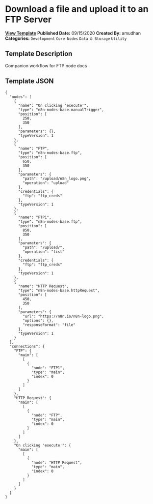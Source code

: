 # Download a file and upload it to an FTP Server

**[View Template](https://n8n.io/workflows/663-/)**  **Published Date:** 09/15/2020  **Created By:** amudhan  **Categories:** `Development` `Core Nodes` `Data & Storage` `Utility`  

## Template Description

Companion workflow for FTP node docs



## Template JSON

```
{
  "nodes": [
    {
      "name": "On clicking 'execute'",
      "type": "n8n-nodes-base.manualTrigger",
      "position": [
        250,
        350
      ],
      "parameters": {},
      "typeVersion": 1
    },
    {
      "name": "FTP",
      "type": "n8n-nodes-base.ftp",
      "position": [
        650,
        350
      ],
      "parameters": {
        "path": "/upload/n8n_logo.png",
        "operation": "upload"
      },
      "credentials": {
        "ftp": "ftp_creds"
      },
      "typeVersion": 1
    },
    {
      "name": "FTP1",
      "type": "n8n-nodes-base.ftp",
      "position": [
        850,
        350
      ],
      "parameters": {
        "path": "/upload/",
        "operation": "list"
      },
      "credentials": {
        "ftp": "ftp_creds"
      },
      "typeVersion": 1
    },
    {
      "name": "HTTP Request",
      "type": "n8n-nodes-base.httpRequest",
      "position": [
        450,
        350
      ],
      "parameters": {
        "url": "https://n8n.io/n8n-logo.png",
        "options": {},
        "responseFormat": "file"
      },
      "typeVersion": 1
    }
  ],
  "connections": {
    "FTP": {
      "main": [
        [
          {
            "node": "FTP1",
            "type": "main",
            "index": 0
          }
        ]
      ]
    },
    "HTTP Request": {
      "main": [
        [
          {
            "node": "FTP",
            "type": "main",
            "index": 0
          }
        ]
      ]
    },
    "On clicking 'execute'": {
      "main": [
        [
          {
            "node": "HTTP Request",
            "type": "main",
            "index": 0
          }
        ]
      ]
    }
  }
}
```

